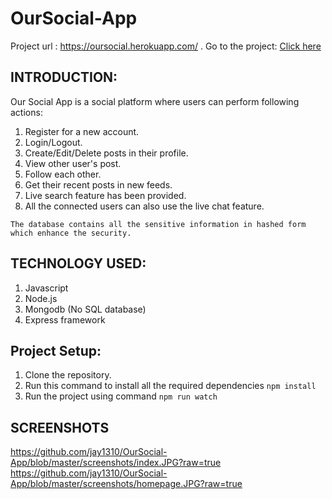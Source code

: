 # OurSocial-App

Project url : https://oursocial.herokuapp.com/ .
Go to the project: [Click here](https://oursocial.herokuapp.com/)

## INTRODUCTION:
Our Social App is a social platform where users can perform following actions:
1. Register for a new account.
2. Login/Logout.
3. Create/Edit/Delete posts in their profile.
4. View other user's post.
5. Follow each other.
6. Get their recent posts in new feeds.
7. Live search feature has been provided.
8. All the connected users can also use the live chat feature.

```The database contains all the sensitive information in hashed form which enhance the security.```

## TECHNOLOGY USED:
1. Javascript 
2. Node.js 
3. Mongodb (No SQL database)
4. Express framework

## Project Setup:
1. Clone the repository.
2. Run this command to install all the required dependencies ```npm install```
3. Run the project using command ```npm run watch```

## SCREENSHOTS
https://github.com/jay1310/OurSocial-App/blob/master/screenshots/index.JPG?raw=true
https://github.com/jay1310/OurSocial-App/blob/master/screenshots/homepage.JPG?raw=true
